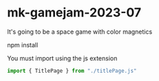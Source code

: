 # mk-gamejam-2023-07

It's going to be a space game with color magnetics

npm install


You must import using the js extension

```ts
import { TitlePage } from "./titlePage.js"
```
